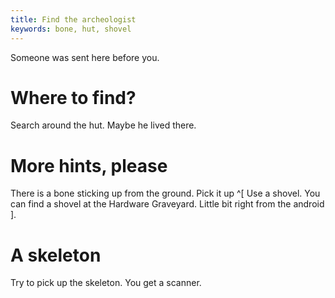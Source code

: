 ```yaml
---
title: Find the archeologist
keywords: bone, hut, shovel
---
```


Someone was sent here before you.

# Where to find?
Search around the hut. Maybe he lived there.

# More hints, please
There is a bone sticking up from the ground. Pick it up ^[ Use a shovel. You can find a shovel at the Hardware Graveyard. Little bit right from the android ].

# A skeleton
Try to pick up the skeleton. You get a scanner.
